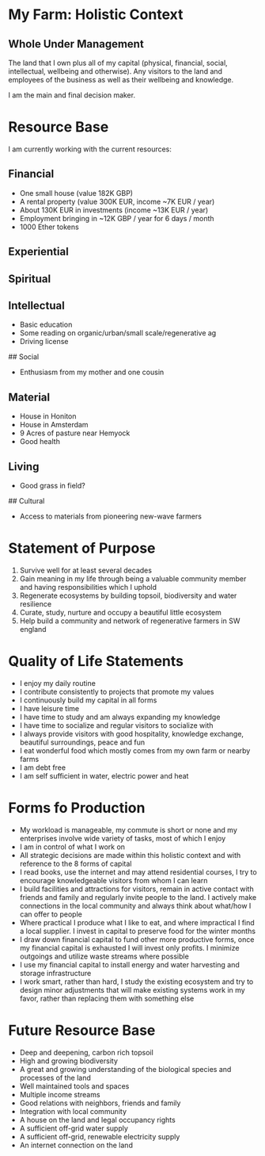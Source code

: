 # My Farm: Holistic Context

## Whole Under Management

The land that I own plus all of my capital (physical, financial, social, intellectual, wellbeing and otherwise). Any visitors to the land and employees of the business as well as their wellbeing and knowledge.

I am the main and final decision maker.

# Resource Base

I am currently working with the current resources:

## Financial

- One small house (value 182K GBP)
- A rental property (value 300K EUR, income ~7K EUR / year)
- About 130K EUR in investments (income ~13K EUR / year)
- Employment bringing in ~12K GBP / year for 6 days / month
- 1000 Ether tokens

## Experiential

## Spiritual

## Intellectual

- Basic education
- Some reading on organic/urban/small scale/regenerative ag
- Driving license

## Social

- Enthusiasm from my mother and one cousin

## Material

- House in Honiton
- House in Amsterdam
- 9 Acres of pasture near Hemyock
- Good health

## Living

- Good grass in field?

## Cultural

- Access to materials from pioneering new-wave farmers

# Statement of Purpose

1. Survive well for at least several decades
1. Gain meaning in my life through being a valuable community member and having responsibilities which I uphold
1. Regenerate ecosystems by building topsoil, biodiversity and water resilience
1. Curate, study, nurture and occupy a beautiful little ecosystem
1. Help build a community and network of regenerative farmers in SW england

# Quality of Life Statements

- I enjoy my daily routine
- I contribute consistently to projects that promote my values
- I continuously build my capital in all forms
- I have leisure time
- I have time to study and am always expanding my knowledge
- I have time to socialize and regular visitors to socialize with
- I always provide visitors with good hospitality, knowledge exchange, beautiful surroundings, peace and fun
- I eat wonderful food which mostly comes from my own farm or nearby farms
- I am debt free
- I am self sufficient in water, electric power and heat

# Forms fo Production

- My workload is manageable, my commute is short or none and my enterprises involve wide variety of tasks, most of which I enjoy
- I am in control of what I work on
- All strategic decisions are made within this holistic context and with reference to the 8 forms of capital
- I read books, use the internet and may attend residential courses, I try to encourage knowledgeable visitors from whom I can learn
- I build facilities and attractions for visitors, remain in active contact with friends and family and regularly invite people to the land. I actively make connections in the local community and always think about what/how I can offer to people
- Where practical I produce what I like to eat, and where impractical I find a local supplier. I invest in capital to preserve food for the winter months
- I draw down financial capital to fund other more productive forms, once my financial capital is exhausted I will invest only profits. I minimize outgoings and utilize waste streams where possible
- I use my financial capital to install energy and water harvesting and storage infrastructure
- I work smart, rather than hard, I study the existing ecosystem and try to design minor adjustments that will make existing systems work in my favor, rather than replacing them with something else

# Future Resource Base

- Deep and deepening, carbon rich topsoil
- High and growing biodiversity
- A great and growing understanding of the biological species and processes of the land
- Well maintained tools and spaces
- Multiple income streams
- Good relations with neighbors, friends and family
- Integration with local community
- A house on the land and legal occupancy rights
- A sufficient off-grid water supply
- A sufficient off-grid, renewable electricity supply
- An internet connection on the land






